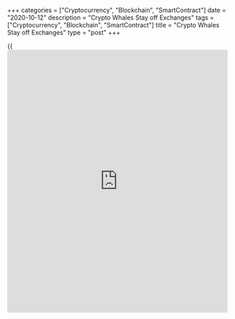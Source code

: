 +++
categories = ["Cryptocurrency", "Blockchain", "SmartContract"]
date = "2020-10-12"
description = "Crypto Whales Stay off Exchanges"
tags = ["Cryptocurrency", "Blockchain", "SmartContract"]
title = "Crypto Whales Stay off Exchanges"
type = "post"
+++

{{<iframe id="large-banner" src="https://www.bounty.group/#slide=20.0" width="100%" height="600" scrolling="no" style="border: 0px solid rgb(216, 221, 230); border-radius: 3px;">}}

A Bitcoin (BTC) sell-off and associated price fall are “not going to
happen,” a well-known the CEO of a well-known analytics tool has said.
In a tweet on Oct. 12, Ki Young Ju, CEO of CryptoQuant, noted that
average inflows to exchanges were staying low despite BTC price gains.

![Crypto Whales Stay off Exchanges][1]

Ki highlighted CryptoQuant’s mean exchange inflow metric, which remains
comfortably within the low-risk area, suggesting a low chance of a sell-
off. Mean exchange inflow measures how much Bitcoin is entering
exchanges, with the implication that it could be used for selling or
trading activities. By extension, it gives an idea of whale activity —
large volume hodlers planning to divest themselves of BTC. “$BTC dumping
is not going to happen,” Ki commented.

> “All Exchanges Inflow Mean usually indicates how many whales are
active on exchanges. Above 2 BTC is the danger zone, and we’re still in
the safe zone.” As such, BTC/USD climbing to near $11,500 this week has
not increased [investor](https://www.fintechee.com/tutorial-for-forex-trading/investor-mode/)s’ temptation to sell.

The lack of activity runs in stark contrast to earlier this year. On
March 9, a week before coronavirus caused a cross-asset price crash,
exchange inflows passed the 2 BTC “danger zone.” Days later, around
March 14, inflows hit a peak of almost 5 BTC. Bitcoin subsequently fell
to $3,600.

_Source:[FXPro][2]_

   1. /files/downloads/d/b/b/dbbd3d8e420caed68e114b023272c8b3_116d931ba4de238313817dd7478c17b6.png
   2. /geturl/index/1066ed4ec85df3224a98bed36850e6037fc0eda9/